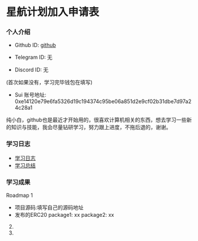 # 星航计划加入申请表

### 个人介绍

* Github ID: [github](https://github.com/Ling0002)

* Telegram ID: 无 

* Discord ID: 无

(首次如果没有，学习完毕钱包在填写)
* Sui 账号地址: 0xe14120e79e6fa5326d19c194374c95be06a851d2e9cf02b31dbe7d97a24c28a1

纯小白，github也是最近才开始用的，很喜欢计算机相关的东西，想去学习一些新的知识与技能，我会尽量钻研学习，努力跟上进度，不拖后退的，谢谢。

### 学习日志

- [学习日志](journal.md)
- [学习总结](summary.md)

### 学习成果

Roadmap  1  
- 项目源码:填写自己的源码地址
- 发布的ERC20
package1: xx
package2: xx


2.


3. 

